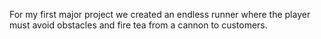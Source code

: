 For my first major project we created an endless runner where the player must avoid obstacles and fire tea from a cannon to customers.